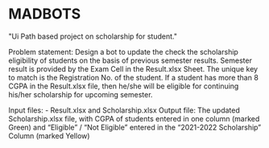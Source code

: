 # MADBOTS

"Ui Path based project on scholarship for student."

Problem statement: 
              Design a bot to update the check the scholarship eligibility of students on the 
              basis of previous semester results. Semester result is provided by the Exam Cell
              in the Result.xlsx Sheet. The unique key to match is the Registration No. of the
              student.
              If a student has more than 8 CGPA in the Result.xlsx file, then he/she will be
              eligible for continuing his/her scholarship for upcoming semester.
  
Input files: - Result.xlsx and Scholarship.xlsx
Output file: The updated Scholarship.xlsx file, with CGPA of students entered
              in one column (marked Green) and “Eligible” / “Not Eligible” entered in the
              “2021-2022 Scholarship” Column (marked Yellow)  
